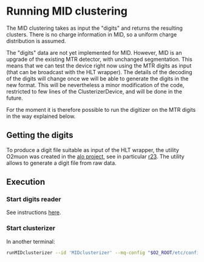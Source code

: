 # Running MID clustering

The MID clustering takes as input the "digits" and returns the resulting clusters.
There is no charge information in MID, so a uniform charge distribution is assumed.

The "digits" data are not yet implemented for MID.
However, MID is an upgrade of the existing MTR detector, with unchanged segmentation.
This means that we can test the device right now using the MTR digits as input (that can be broadcast with the HLT wrapper).
The details of the decoding of the digits will change once we will be able to generate the digits in the new format.
This will be nevertheless a minor modification of the code, restricted to few lines of the ClusterizerDevice, and will be done in the future.

For the moment it is therefore possible to run the digitizer on the MTR digits in the way explained below.

## Getting the digits
To produce a digit file suitable as input of the HLT wrapper, the utility O2muon was created in the [alo project](https://github.com/mrrtf/alo), see in particular [r23](https://github.com/mrrtf/alo/tree/master/r23).
The utility allows to generate a digit file from raw data.

## Execution
### Start digits reader
See instructions [here](https://github.com/mrrtf/alo/tree/master/dhlt).

### Start clusterizer
In another terminal:
```bash
runMIDclusterizer --id 'MIDclusterizer' --mq-config "$O2_ROOT/etc/config/runMIDclusterizer.json"
```
